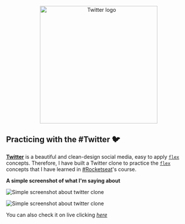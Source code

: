 <p align="center">
<img width="320" height="320" src="http://clipart-library.com/images/kTKoxpgBc.png" alt="Twitter logo"/>
</p>

## Practicing with the #Twitter :bird:

[**Twitter**](https://twitter.com) is a beautiful and clean-design social media, easy to apply [`flex`](https://developer.mozilla.org/en-US/docs/Web/CSS/flex) concepts. Therefore, I have built a Twitter clone to practice the [`flex`](https://developer.mozilla.org/en-US/docs/Web/CSS/flex) concepts that I have learned in [#Rocketseat](https://rocketseat.com.br/)'s course.

**A simple screenshot of what I'm saying about**

![Simple screenshot about twitter clone](https://i.ibb.co/VLM1861/Screenshot-from-2019-04-21-16-57-02.png)

![Simple screenshot about twitter clone](https://i.ibb.co/0MNxjDb/Screenshot-from-2019-04-21-16-57-06.png)

You can also check it on live clicking [_here_](https://twitter-web-clone.herokuapp.com/)
